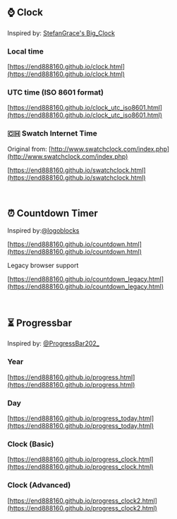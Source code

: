 ## ⌚️ Clock

Inspired by: [StefanGrace&#39;s Big_Clock](https://github.com/StefanGrace/Big_Clock)

### Local time

[https://end888160.github.io/clock.html](https://end888160.github.io/clock.html)

### UTC time (ISO 8601 format)

[https://end888160.github.io/clock_utc_iso8601.html](https://end888160.github.io/clock_utc_iso8601.html)

### 🇨🇭 Swatch Internet Time

Original from: [http://www.swatchclock.com/index.php](http://www.swatchclock.com/index.php)

[https://end888160.github.io/swatchclock.html](https://end888160.github.io/swatchclock.html)

<br>

## ⏰ Countdown Timer

Inspired by:[@logoblocks](https://www.youtube.com/@logoblocks)

[https://end888160.github.io/countdown.html](https://end888160.github.io/countdown.html)

Legacy browser support

[https://end888160.github.io/countdown_legacy.html](https://end888160.github.io/countdown_legacy.html)

<br>

## ⏳ Progressbar

Inspired by: [@ProgressBar202&#95;](https://x.com/ProgressBar202_)

### Year

[https://end888160.github.io/progress.html](https://end888160.github.io/progress.html)

### Day

[https://end888160.github.io/progress_today.html](https://end888160.github.io/progress_today.html)

### Clock (Basic)

[https://end888160.github.io/progress_clock.html](https://end888160.github.io/progress_clock.html)

### Clock (Advanced)

[https://end888160.github.io/progress_clock2.html](https://end888160.github.io/progress_clock2.html)
